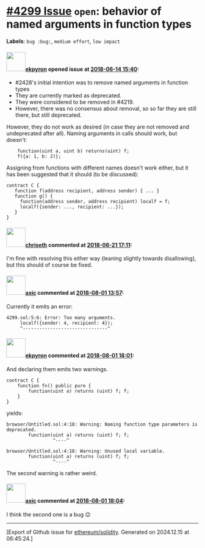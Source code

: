 # [\#4299 Issue](https://github.com/ethereum/solidity/issues/4299) `open`: behavior of named arguments in function types
**Labels**: `bug :bug:`, `medium effort`, `low impact`


#### <img src="https://avatars.githubusercontent.com/u/1347491?v=4" width="50">[ekpyron](https://github.com/ekpyron) opened issue at [2018-06-14 15:40](https://github.com/ethereum/solidity/issues/4299):

- #2428's initial intention was to remove named arguments in function types
- They are currently marked as deprecated.
- They were considered to be removed in #4219.
- However, there was no consensus about removal, so so far they are still there, but still deprecated.

However, they do not work as desired (in case they are not removed and undeprecated after all). Naming arguments in calls should work, but doesn't:
```
    function(uint a, uint b) returns(uint) f;
    f({a: 1, b: 2)};
```

Assigning from functions with different names doesn't work either, but it has been suggested that it should (to be discussed):
```
contract C {
   function f(address recipient, address sender) { ... }
   function g() {
     function(address sender, address recipient) localf = f;
     localf({sender: ..., recipient: ...});
   }
}
```

#### <img src="https://avatars.githubusercontent.com/u/9073706?v=4" width="50">[chriseth](https://github.com/chriseth) commented at [2018-06-21 17:11](https://github.com/ethereum/solidity/issues/4299#issuecomment-399177215):

I'm fine with resolving this either way (leaning slightly towards disallowing), but this should of course be fixed.

#### <img src="https://avatars.githubusercontent.com/u/20340?v=4" width="50">[axic](https://github.com/axic) commented at [2018-08-01 13:57](https://github.com/ethereum/solidity/issues/4299#issuecomment-409583906):

Currently it emits an error:
```
4299.sol:5:6: Error: Too many arguments.
     localf({sender: 4, recipient: 4});
     ^-------------------------------^
```

#### <img src="https://avatars.githubusercontent.com/u/1347491?v=4" width="50">[ekpyron](https://github.com/ekpyron) commented at [2018-08-01 18:01](https://github.com/ethereum/solidity/issues/4299#issuecomment-409666530):

And declaring them emits two warnings.

```
contract C {
    function fn() public pure {
        function(uint a) returns (uint) f; f;
    }
}
```
yields:
```
browser/Untitled.sol:4:18: Warning: Naming function type parameters is deprecated.
        function(uint a) returns (uint) f; f;
                 ^----^
```
```
browser/Untitled.sol:4:18: Warning: Unused local variable.
        function(uint a) returns (uint) f; f;
                 ^----^
```

The second warning is rather weird.

#### <img src="https://avatars.githubusercontent.com/u/20340?v=4" width="50">[axic](https://github.com/axic) commented at [2018-08-01 18:04](https://github.com/ethereum/solidity/issues/4299#issuecomment-409667219):

I think the second one is a bug 😉


-------------------------------------------------------------------------------



[Export of Github issue for [ethereum/solidity](https://github.com/ethereum/solidity). Generated on 2024.12.15 at 06:45:24.]
